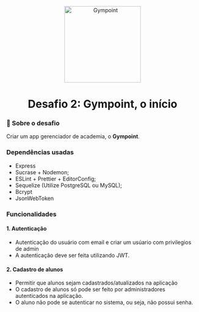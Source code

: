 
<p align="center">
  <img alt="Gympoint" title="Gympoint" src="https://raw.githubusercontent.com/Rocketseat/bootcamp-gostack-desafio-02/master/.github/logo.png" width="200px" />
</p>

<h1 align="center">
  Desafio 2: Gympoint, o início
</h1>

### :rocket: Sobre o desafio

Criar um app gerenciador de academia, o **Gympoint**.

### Dependências usadas

- Express
- Sucrase + Nodemon;
- ESLint + Prettier + EditorConfig;
- Sequelize (Utilize PostgreSQL ou MySQL);
- Bcrypt
- JsonWebToken

### Funcionalidades

#### 1. Autenticação

- Autenticação do usuário com email e criar um usúario com privilegios de admin
- A autenticação deve ser feita utilizando JWT.

#### 2. Cadastro de alunos

- Permitir que alunos sejam cadastrados/atualizados na aplicação
- O cadastro de alunos só pode ser feito por administradores autenticados na aplicação.
- O aluno não pode se autenticar no sistema, ou seja, não possui senha.
